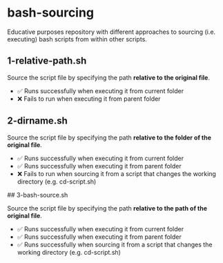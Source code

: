 # bash-sourcing

Educative purposes repository with different approaches to sourcing (i.e. executing) bash scripts from within other scripts.

## 1-relative-path.sh

Source the script file by specifying the path **relative to the original file**.

- ✅ Runs successfully when executing it from current folder
- ❌ Fails to run when executing it from parent folder

## 2-dirname.sh

Source the script file by specifying the path **relative to the folder of the original file**.

- ✅ Runs successfully when executing it from current folder
- ✅ Runs successfully when executing it from parent folder
- ❌ Fails to run when sourcing it from a script that changes the working directory (e.g. cd-script.sh)

## 3-bash-source.sh

Source the script file by specifying the path **relative to the path of the original file**.

- ✅ Runs successfully when executing it from current folder
- ✅ Runs successfully when executing it from parent folder
- ✅ Runs successfully when sourcing it from a script that changes the working directory (e.g. cd-script.sh)
